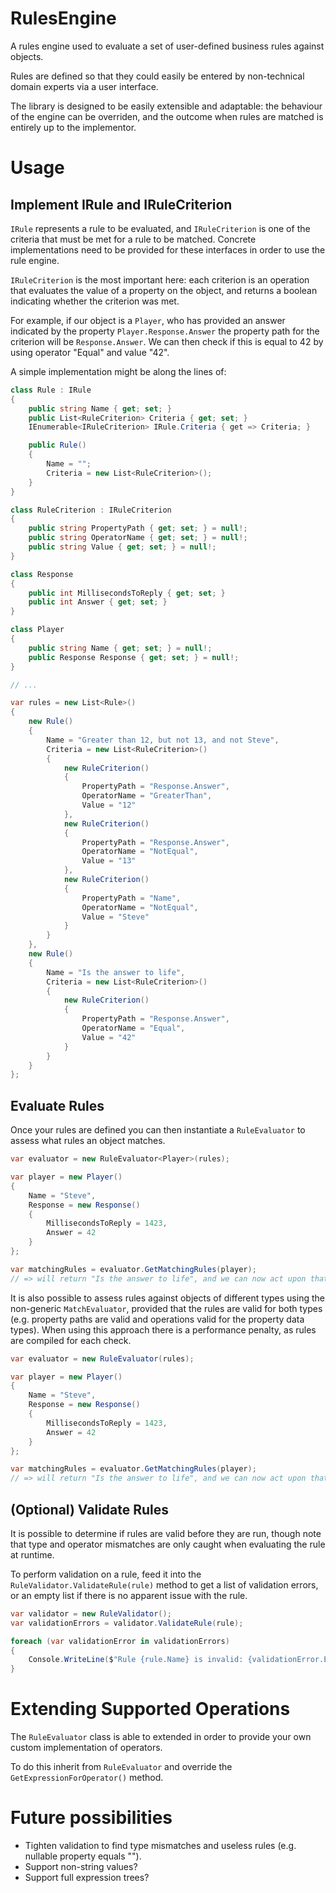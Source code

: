 # RulesEngine
A rules engine used to evaluate a set of user-defined business rules against objects.

Rules are defined so that they could easily be entered by non-technical domain experts via a user interface.

The library is designed to be easily extensible and adaptable: the behaviour of the engine can be overriden, and the outcome when rules are matched is entirely up to the implementor.

# Usage

## Implement IRule and IRuleCriterion
`IRule` represents a rule to be evaluated, and `IRuleCriterion` is one of the criteria that must be met for a rule to be matched.  Concrete implementations need to be provided for these interfaces in order to use the rule engine.

`IRuleCriterion` is the most important here: each criterion is an operation that evaluates the value of a property on the object, and returns a boolean indicating whether the criterion was met.

For example, if our object is a `Player`, who has provided an answer indicated by the property `Player.Response.Answer` the property path for the criterion will be `Response.Answer`.  We can then check if this is equal to 42 by using operator "Equal" and value "42".

A simple implementation might be along the lines of:

```c#
class Rule : IRule
{
    public string Name { get; set; }
    public List<RuleCriterion> Criteria { get; set; }
    IEnumerable<IRuleCriterion> IRule.Criteria { get => Criteria; }

    public Rule()
    {
        Name = "";
        Criteria = new List<RuleCriterion>();
    }
}

class RuleCriterion : IRuleCriterion
{
    public string PropertyPath { get; set; } = null!;
    public string OperatorName { get; set; } = null!;
    public string Value { get; set; } = null!;
}

class Response
{
    public int MillisecondsToReply { get; set; }
    public int Answer { get; set; }
}

class Player
{
    public string Name { get; set; } = null!;
    public Response Response { get; set; } = null!;
}

// ...

var rules = new List<Rule>()
{
    new Rule()
    {
        Name = "Greater than 12, but not 13, and not Steve",
        Criteria = new List<RuleCriterion>()
        {
            new RuleCriterion()
            {
                PropertyPath = "Response.Answer",
                OperatorName = "GreaterThan",
                Value = "12"
            },
            new RuleCriterion()
            {
                PropertyPath = "Response.Answer",
                OperatorName = "NotEqual",
                Value = "13"
            },
            new RuleCriterion()
            {
                PropertyPath = "Name",
                OperatorName = "NotEqual",
                Value = "Steve"
            }
        }
    },
    new Rule()
    {
        Name = "Is the answer to life",
        Criteria = new List<RuleCriterion>()
        {
            new RuleCriterion()
            {
                PropertyPath = "Response.Answer",
                OperatorName = "Equal",
                Value = "42"
            }
        }
    }
};
```

## Evaluate Rules
Once your rules are defined you can then instantiate a `RuleEvaluator` to assess what rules an object matches.

```c#
var evaluator = new RuleEvaluator<Player>(rules);

var player = new Player()
{
    Name = "Steve",
    Response = new Response()
    {
        MillisecondsToReply = 1423,
        Answer = 42
    }
};

var matchingRules = evaluator.GetMatchingRules(player);
// => will return "Is the answer to life", and we can now act upon that rule.
```

It is also possible to assess rules against objects of different types using the non-generic `MatchEvaluator`, provided that the rules are valid for both types (e.g. property paths are valid and operations valid for the property data types).  When using this approach there is a performance penalty, as rules are compiled for each check.

```c#
var evaluator = new RuleEvaluator(rules);

var player = new Player()
{
    Name = "Steve",
    Response = new Response()
    {
        MillisecondsToReply = 1423,
        Answer = 42
    }
};

var matchingRules = evaluator.GetMatchingRules(player);
// => will return "Is the answer to life", and we can now act upon that rule.
```

## (Optional) Validate Rules
It is possible to determine if rules are valid before they are run, though note that type and operator mismatches are only caught when evaluating the rule at runtime.

To perform validation on a rule, feed it into the `RuleValidator.ValidateRule(rule)` method to get a list of validation errors, or an empty list if there is no apparent issue with the rule.

```c#
var validator = new RuleValidator();
var validationErrors = validator.ValidateRule(rule);

foreach (var validationError in validationErrors)
{
    Console.WriteLine($"Rule {rule.Name} is invalid: {validationError.ErrorMessage}");
}
```

# Extending Supported Operations
The `RuleEvaluator` class is able to extended in order to provide your own custom implementation of operators.

To do this inherit from `RuleEvaluator` and override the `GetExpressionForOperator()` method.

# Future possibilities
* Tighten validation to find type mismatches and useless rules (e.g. nullable property equals "").
* Support non-string values?
* Support full expression trees?

